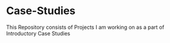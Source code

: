 # Case-Studies
This Repository consists of Projects I am working on as a part of Introductory Case Studies
